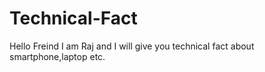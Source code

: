 # Technical-Fact
Hello Freind I am Raj and I will give you technical fact about smartphone,laptop etc.
